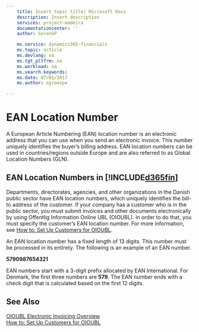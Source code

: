 ```yaml
---
    title: Insert topic title| Microsoft Docs
    description: Insert description
    services: project-madeira
    documentationcenter: ''
    author: SorenGP

    ms.service: dynamics365-financials
    ms.topic: article
    ms.devlang: na
    ms.tgt_pltfrm: na
    ms.workload: na
    ms.search.keywords:
    ms.date: 07/01/2017
    ms.author: sgroespe

---
```

# EAN Location Number
A European Article Numbering \(EAN\) location number is an electronic address that you can use when you send an electronic invoice. This number uniquely identifies the buyer’s billing address. EAN location numbers can be used in countries\/regions outside Europe and are also referred to as Global Location Numbers \(GLN\).  

## EAN Location Numbers in [!INCLUDE[d365fin](../../includes/d365fin_md.md)]  
 Departments, directorates, agencies, and other organizations in the Danish public sector have EAN location numbers, which uniquely identifies the bill-to address of the customer. If your company has a customer who is in the public sector, you must submit invoices and other documents electronically by using Offentlig Information Online UBL \(OIOUBL\). In order to do that, you must specify the customer’s EAN location number. For more information, see [How to: Set Up Customers for OIOUBL](how-to-set-up-customers-for-oioubl.md).  

 An EAN location number has a fixed length of 13 digits. This number must be processed in its entirety. The following is an example of an EAN number.  

 **5790987654321**  

 EAN numbers start with a 3-digit prefix allocated by EAN International. For Denmark, the first three numbers are **579**. The EAN number ends with a check digit that is calculated based on the first 12 digits.  

## See Also  
 [OIOUBL Electronic Invoicing Overview](oioubl-electronic-invoicing-overview.md)   
 [How to: Set Up Customers for OIOUBL](how-to-set-up-customers-for-oioubl.md)

